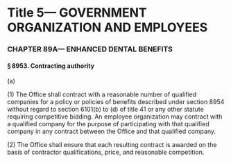 
# Title 5— GOVERNMENT ORGANIZATION AND EMPLOYEES
### CHAPTER 89A— ENHANCED DENTAL BENEFITS
#### § 8953. Contracting authority

(a)

(1) The Office shall contract with a reasonable number of qualified companies for a policy or policies of benefits described under section 8954 without regard to section 6101(b) to (d) of title 41 or any other statute requiring competitive bidding. An employee organization may contract with a qualified company for the purpose of participating with that qualified company in any contract between the Office and that qualified company.

(2) The Office shall ensure that each resulting contract is awarded on the basis of contractor qualifications, price, and reasonable competition.
